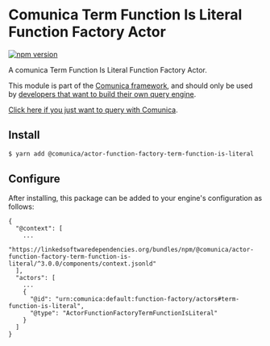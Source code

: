 # Comunica Term Function Is Literal Function Factory Actor

[![npm version](https://badge.fury.io/js/%40comunica%2Factor-function-factory-term-function-is-literal.svg)](https://www.npmjs.com/package/@comunica/actor-function-factory-term-function-is-literal)

A comunica Term Function Is Literal Function Factory Actor.

This module is part of the [Comunica framework](https://github.com/comunica/comunica),
and should only be used by [developers that want to build their own query engine](https://comunica.dev/docs/modify/).

[Click here if you just want to query with Comunica](https://comunica.dev/docs/query/).

## Install

```bash
$ yarn add @comunica/actor-function-factory-term-function-is-literal
```

## Configure

After installing, this package can be added to your engine's configuration as follows:
```text
{
  "@context": [
    ...
    "https://linkedsoftwaredependencies.org/bundles/npm/@comunica/actor-function-factory-term-function-is-literal/^3.0.0/components/context.jsonld"
  ],
  "actors": [
    ...
    {
      "@id": "urn:comunica:default:function-factory/actors#term-function-is-literal",
      "@type": "ActorFunctionFactoryTermFunctionIsLiteral"
    }
  ]
}
```
